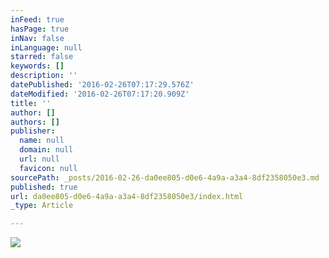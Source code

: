 ```yaml
---
inFeed: true
hasPage: true
inNav: false
inLanguage: null
starred: false
keywords: []
description: ''
datePublished: '2016-02-26T07:17:29.576Z'
dateModified: '2016-02-26T07:17:20.909Z'
title: ''
author: []
authors: []
publisher:
  name: null
  domain: null
  url: null
  favicon: null
sourcePath: _posts/2016-02-26-da0ee805-d0e6-4a9a-a3a4-8df2358050e3.md
published: true
url: da0ee805-d0e6-4a9a-a3a4-8df2358050e3/index.html
_type: Article

---
```

![](https://the-grid-user-content.s3-us-west-2.amazonaws.com/fc320c4e-1f98-40e0-8d0e-acaf635a98d7.png)